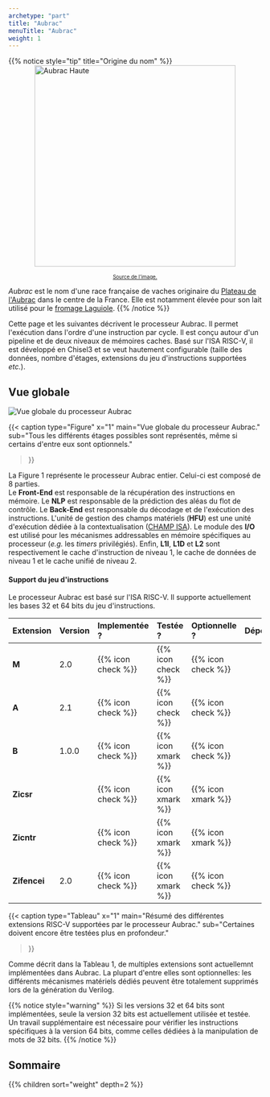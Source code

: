 ```yaml
---
archetype: "part"
title: "Aubrac"
menuTitle: "Aubrac"
weight: 1
---
```


{{% notice style="tip" title="Origine du nom" %}}
<img src="/img/aubrac-haute.jpg" alt="Aubrac Haute" style="width: 400px; display: block; margin: 0 auto;">
 
<div style="text-align: center; font-size: 10px;"> 
  <a href="https://www.salon-agriculture.com/A-voir-sur-le-salon/La-vache-egerie/Les-anciennes-vaches-egeries/Decouvrez-Haute-l-egerie-de-l-edition-2018">Source de l'image.</a>
</div>

*Aubrac* est le nom d'une race française de vaches originaire du [Plateau de l'Aubrac](https://www.parc-naturel-aubrac.fr/) dans le centre de la France. Elle est notamment élevée pour son lait utilisé pour le [fromage Laguiole](https://www.fromage-laguiole.fr/index.php).
{{% /notice %}}

Cette page et les suivantes décrivent le processeur Aubrac.
Il permet l'exécution dans l'ordre d'une instruction par cycle.
Il est conçu autour d'un pipeline et de deux niveaux de mémoires caches.
Basé sur l'ISA RISC-V, il est développé en Chisel3 et se veut hautement configurable (taille des données, nombre d'étages, extensions du jeu d'instructions supportées *etc.*).

## Vue globale

![Vue globale du processeur Aubrac](/fig/aubrac-top.png)

{{< caption 
  type="Figure" 
  x="1"
  main="Vue globale du processeur Aubrac."
  sub="Tous les différents étages possibles sont représentés, même si certains d'entre eux sont optionnels."
>}}

La Figure 1 représente le processeur Aubrac entier.
Celui-ci est composé de 8 parties.</br>
Le **Front-End** est responsable de la récupération des instructions en mémoire.
Le **NLP** est responsable de la prédiction des aléas du flot de contrôle.
Le **Back-End** est responsable du décodage et de l'exécution des instructions.
L'unité de gestion des champs matériels (**HFU**) est une unité d'exécution dédiée à la contextualisation ([CHAMP ISA](/doc/isa/champ)).
Le module des **I/O** est utilisé pour les mécanismes addressables en mémoire spécifiques au processeur (*e.g.* les *timers* privilégiés).
Enfin, **L1I**, **L1D** et **L2** sont respectivement le cache d'instruction de niveau 1, le cache de données de niveau 1 et le cache unifié de niveau 2.

#### Support du jeu d'instructions

Le processeur Aubrac est basé sur l'ISA RISC-V.
Il supporte actuellement les bases 32 et 64 bits du jeu d'instructions.

| Extension       |  Version  |   Implementée ?    |      Testée ?      |  Optionnelle ?     | Dépendances    |
|:----------------|:----------|:-------------------|:-------------------|:-------------------|:---------------|
| **M**           | 2.0       | {{% icon check %}} | {{% icon check %}} | {{% icon check %}} |                |
| **A**           | 2.1       | {{% icon check %}} | {{% icon check %}} | {{% icon check %}} |                |
| **B**           | 1.0.0     | {{% icon check %}} | {{% icon xmark %}} | {{% icon check %}} |                |
| **Zicsr**       |           | {{% icon check %}} | {{% icon xmark %}} | {{% icon xmark %}} |                |
| **Zicntr**      |           | {{% icon check %}} | {{% icon xmark %}} | {{% icon xmark %}} |                |
| **Zifencei**    | 2.0       | {{% icon check %}} | {{% icon xmark %}} | {{% icon check %}} |                |

{{< caption 
  type="Tableau" 
  x="1"
  main="Résumé des différentes extensions RISC-V supportées par le processeur Aubrac."
  sub="Certaines doivent encore être testées plus en profondeur."
>}}

Comme décrit dans la Tableau 1, de multiples extensions sont actuellemnt implémentées dans Aubrac.
La plupart d'entre elles sont optionnelles: les différents mécanismes matériels dédiés peuvent être totalement supprimés lors de la génération du Verilog.

{{% notice style="warning" %}}
Si les versions 32 et 64 bits sont implémentées, seule la version 32 bits est actuellement utilisée et testée.
Un travail supplémentaire est nécessaire pour vérifier les instructions spécifiques à la version 64 bits, comme celles dédiées à la manipulation de mots de 32 bits.
{{% /notice %}}

## Sommaire

{{% children sort="weight" depth=2 %}}
